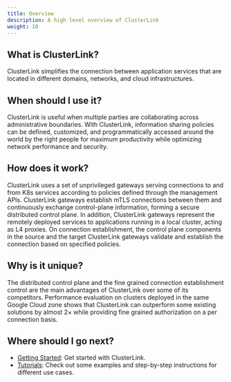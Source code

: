 ```yaml
---
title: Overview
description: A high level overview of ClusterLink
weight: 10
---
```


## What is ClusterLink?

<!-- Introduce your project, including what it does or lets you do, why you would use it, and its primary goal (and how it achieves it). This should be similar to your README description, though you can go into a little more detail here if you want. -->
ClusterLink simplifies the connection between application services that are located in different domains,
 networks, and cloud infrastructures.

## When should I use it?

<!-- Help your user know if your project will help them. Useful information can include: 

* **What is it good for?**: What types of problems does ClusterLink solve? What are the benefits of using it?

* **What is it not good for?**: For example, point out situations that might intuitively seem suited for your project, but aren't for some reason. Also mention known limitations, scaling issues, or anything else that might let your users know if the project is not for them.

* **What is it *not yet* good for?**: Highlight any useful features that are coming soon.
-->

ClusterLink is useful when multiple parties are collaborating across administrative boundaries.
 With ClusterLink, information sharing policies can be defined, customized, and programmatically
 accessed around the world by the right people for maximum productivity while optimizing network
 performance and security.

## How does it work?

ClusterLink uses a set of unprivileged gateways serving connections to and from K8s services according to policies
 defined through the management APIs. ClusterLink gateways establish mTLS connections between them and
 continuously exchange control-plane information, forming a secure distributed control plane.
 In addition, ClusterLink gateways represent the remotely deployed services to applications running in a local cluster,
 acting as L4 proxies. On connection establishment, the control plane components in the source and the target ClusterLink
 gateways validate and establish the connection based on specified policies.

## Why is it unique?

The distributed control plane and the fine grained connection establishment control are the main
 advantages of ClusterLink over some of its competitors. Performance evaluation on clusters deployed in the same
 Google Cloud zone shows that ClusterLink can outperform some existing solutions by almost 2× while providing
 fine grained authorization on a per connection basis.

## Where should I go next?

* [Getting Started][getting-started]: Get started with ClusterLink.
* [Tutorials][tutorials]: Check out some examples and step-by-step instructions for different use cases.

[getting-started]: ../getting-started/_index.md
[tutorials]: ../tutorials/_index.md
